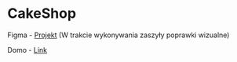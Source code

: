 # CakeShop

Figma - [Projekt](https://www.figma.com/file/4w6zQB1WWcUopaM0OI3BsT/Untitled?type=design&node-id=0-1&mode=design) (W trakcie wykonywania zaszyły poprawki wizualne)

Domo - [Link](https://rb314web.github.io/CakeShop/)

